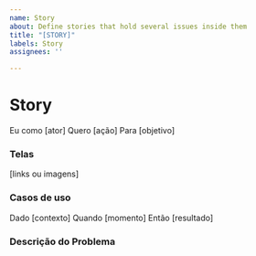 ```yaml
---
name: Story
about: Define stories that hold several issues inside them
title: "[STORY]"
labels: Story
assignees: ''

---
```


# Story

Eu como [ator]
Quero [ação]
Para [objetivo]

### Telas

[links ou imagens]

### Casos de uso

Dado [contexto]
Quando [momento]
Então [resultado]

### Descrição do Problema
